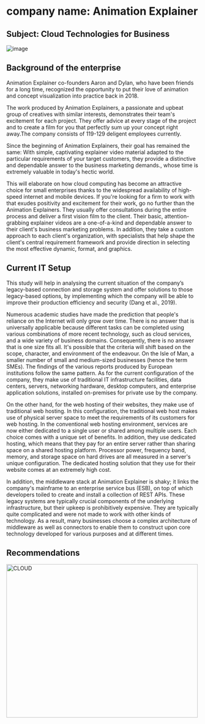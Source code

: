 # company name: Animation Explainer

## Subject: Cloud Technologies for Business






![image](https://user-images.githubusercontent.com/116579865/206084466-58d2441c-5ecd-4b72-b880-b35602d28da6.png)


## Background of the enterprise


Animation Explainer co-founders Aaron and Dylan, who have been friends for a long time, recognized the
opportunity to put their love of animation and concept visualization into practice back in 2018.

The work produced by Animation Explainers, a passionate and upbeat group of creatives with similar 
interests, demonstrates their team's excitement for each project. They offer advice at every stage
of the project and to create a film for you that perfectly sum up your concept right away.The company
consists of 119-129 deligent employees currently.

Since the beginning of Animation Explainers, their goal has remained the same: With simple,
captivating explainer video material adapted to the particular requirements of your target customers,
they provide a distinctive and dependable answer to the business marketing demands.,
whose time is extremely valuable in today's hectic world. 

This will elaborate on how cloud computing has become an attractive choice for small enterprises thanks
to the widespread availability of high-speed internet and mobile devices. If you're looking for a firm 
to work with that exudes positivity and excitement for their work, go no further than the Animation
Explainers. They usually offer consultations during the entire process and deliver a first vision film to
the client.
Their basic, attention-grabbing explainer videos are a one-of-a-kind and dependable answer to their
client's business marketing problems. In addition, they take a custom approach to each client's
organization, with specialists that help shape the client's central requirement framework and provide
direction in selecting the most effective dynamic, format, and graphics.


## Current IT Setup

This study will help in analysing the current situation of the company’s legacy-based connection and
storage system and offer solutions to those legacy-based options, by implementing which the company will
be able to improve their production efficiency and security (Dang et al., 2019). 

Numerous academic studies have made the prediction that people's reliance on the Internet will only grow
over time. There is no answer that is universally applicable because different tasks can be completed
using various combinations of more recent technology, such as cloud services, and a wide variety of 
business domains. Consequently, there is no answer that is one size fits all. It's possible that the 
criteria will shift based on the scope, character, and environment of the endeavour. On the Isle of Man, 
a smaller number of small and medium-sized businesses (hence the term SMEs). The findings of the various 
reports produced by European institutions follow the same pattern. As for the current configuration of the 
company, they make use of traditional IT infrastructure facilities, data centers, servers, networking 
hardware, desktop computers, and enterprise application solutions, installed on-premises for private use 
by the company.
 
On the other hand, for the web hosting of their websites, they make use of traditional web hosting. In 
this configuration, the traditional web host makes use of physical server space to meet the requirements 
of its customers for web hosting. In the conventional web hosting environment, services are now either 
dedicated to a single user or shared among multiple users. Each choice comes with a unique set of benefits.
In addition, they use dedicated hosting, which means that they pay for an entire server rather than 
sharing space on a shared hosting platform. Processor power, frequency band, memory, and storage space on 
hard drives are all measured in a server's unique configuration. The dedicated hosting solution that they
use for their website comes at an extremely high cost. 

In addition, the middleware stack at Animation Explainer is shaky; it links the company's mainframe to an 
enterprise service bus (ESB), on top of which developers toiled to create and install a collection of REST
APIs. These legacy systems are typically crucial components of the underlying infrastructure, but their 
upkeep is prohibitively expensive. They are typically quite complicated and were not made to work with 
other kinds of technology. As a result, many businesses choose a complex architecture of middleware as 
well as connectors to enable them to construct upon core technology developed for various purposes and at
different times.

## Recommendations 

<img width="500" height="400" alt="CLOUD" src="https://user-images.githubusercontent.com/116579865/205097554-596f0b93-79ee-47d6-ade1-e90b7aafae59.png">







